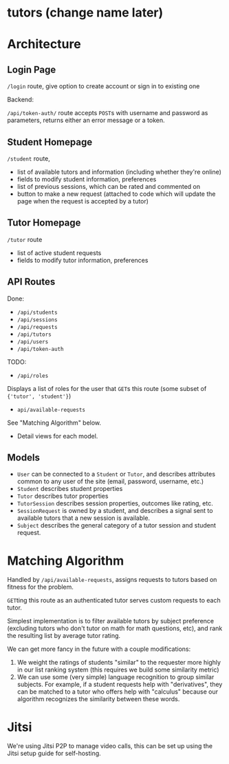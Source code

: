 # tutors (change name later)

# Architecture

## Login Page
`/login` route, give option to create account or sign in to existing one

Backend:

`/api/token-auth/` route accepts `POST`s with username and password as parameters, 
returns either an error message or a token.

## Student Homepage
`/student` route, 

* list of available tutors and information (including whether they're online)
* fields to modify student information, preferences
* list of previous sessions, which can be rated and commented on
* button to make a new request (attached to code which will update the page when the request is accepted by a tutor)

## Tutor Homepage
`/tutor` route

* list of active student requests
* fields to modify tutor information, preferences

## API Routes

Done:
* `/api/students`
* `/api/sessions`
* `/api/requests`
* `/api/tutors`
* `/api/users`
* `/api/token-auth`

TODO:
* `/api/roles`

Displays a list of roles for the user that `GET`s this route (some subset of `{'tutor', 'student'}`)

* `api/available-requests`

See "Matching Algorithm" below.

* Detail views for each model.

## Models
* `User` can be connected to a `Student` or `Tutor`, and describes attributes common to any user of the site (email, password, username, etc.)
* `Student` describes student properties
* `Tutor` describes tutor properties
* `TutorSession` describes session properties, outcomes like rating, etc.
* `SessionRequest` is owned by a student, and describes a signal sent to available tutors that a new session is available.
* `Subject` describes the general category of a tutor session and student request.

# Matching Algorithm
Handled by `/api/available-requests`, assigns requests to tutors based on fitness for the problem.

`GET`ting this route as an authenticated tutor serves custom requests to each tutor.

Simplest implementation is to filter available tutors by subject preference (excluding tutors who don't tutor on math for math questions, etc), and rank the resulting list by average tutor rating. 

We can get more fancy in the future with a couple modifications:
1. We weight the ratings of students "similar" to the requester more highly in our list ranking system (this requires we build some similarity metric)
2. We can use some (very simple) language recognition to group similar subjects. For example, if a student requests help with "derivatives", they can be matched to a tutor who offers help with "calculus" because our algorithm recognizes the similarity between these words.

# Jitsi

We're using Jitsi P2P to manage video calls, this can be set up using the Jitsi setup guide for self-hosting.

